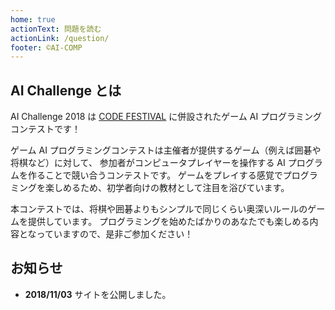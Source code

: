 ```yaml
---
home: true
actionText: 問題を読む
actionLink: /question/
footer: ©AI-COMP
---
```


## AI Challenge とは

AI Challenge 2018 は [CODE FESTIVAL](https://www.recruit-jinji.jp/recruitment/code_fes/) に併設されたゲーム AI プログラミングコンテストです！

ゲーム AI プログラミングコンテストは主催者が提供するゲーム（例えば囲碁や将棋など）に対して、
参加者がコンピュータプレイヤーを操作する AI プログラムを作ることで競い合うコンテストです。
ゲームをプレイする感覚でプログラミングを楽しめるため、初学者向けの教材として注目を浴びています。

本コンテストでは、将棋や囲碁よりもシンプルで同じくらい奥深いルールのゲームを提供しています。
プログラミングを始めたばかりのあなたでも楽しめる内容となっていますので、是非ご参加ください！

## お知らせ

- **2018/11/03** サイトを公開しました。
